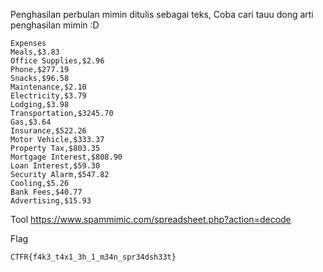 Penghasilan perbulan mimin ditulis sebagai teks, Coba cari tauu dong arti penghasilan mimin :D

```
Expenses
Meals,$3.83
Office Supplies,$2.96
Phone,$277.19
Snacks,$96.58
Maintenance,$2.10
Electricity,$3.79
Lodging,$3.98
Transportation,$3245.70
Gas,$3.64
Insurance,$522.26
Motor Vehicle,$333.37
Property Tax,$803.35
Mortgage Interest,$808.90
Loan Interest,$59.30
Security Alarm,$547.82
Cooling,$5.26
Bank Fees,$40.77
Advertising,$15.93
```

Tool
https://www.spammimic.com/spreadsheet.php?action=decode

Flag

```
CTFR{f4k3_t4x1_3h_1_m34n_spr34dsh33t}
```